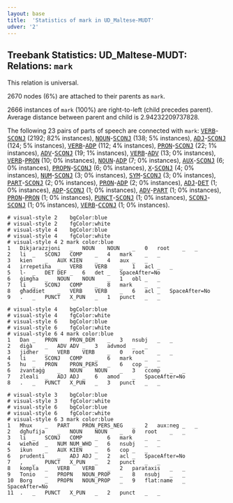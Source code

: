 ```yaml
---
layout: base
title:  'Statistics of mark in UD_Maltese-MUDT'
udver: '2'
---
```


## Treebank Statistics: UD_Maltese-MUDT: Relations: `mark`

This relation is universal.

2670 nodes (6%) are attached to their parents as `mark`.

2666 instances of `mark` (100%) are right-to-left (child precedes parent).
Average distance between parent and child is 2.94232209737828.

The following 23 pairs of parts of speech are connected with `mark`: <tt><a href="mt_mudt-pos-VERB.html">VERB</a></tt>-<tt><a href="mt_mudt-pos-SCONJ.html">SCONJ</a></tt> (2192; 82% instances), <tt><a href="mt_mudt-pos-NOUN.html">NOUN</a></tt>-<tt><a href="mt_mudt-pos-SCONJ.html">SCONJ</a></tt> (138; 5% instances), <tt><a href="mt_mudt-pos-ADJ.html">ADJ</a></tt>-<tt><a href="mt_mudt-pos-SCONJ.html">SCONJ</a></tt> (124; 5% instances), <tt><a href="mt_mudt-pos-VERB.html">VERB</a></tt>-<tt><a href="mt_mudt-pos-ADP.html">ADP</a></tt> (112; 4% instances), <tt><a href="mt_mudt-pos-PRON.html">PRON</a></tt>-<tt><a href="mt_mudt-pos-SCONJ.html">SCONJ</a></tt> (22; 1% instances), <tt><a href="mt_mudt-pos-ADV.html">ADV</a></tt>-<tt><a href="mt_mudt-pos-SCONJ.html">SCONJ</a></tt> (19; 1% instances), <tt><a href="mt_mudt-pos-VERB.html">VERB</a></tt>-<tt><a href="mt_mudt-pos-ADV.html">ADV</a></tt> (13; 0% instances), <tt><a href="mt_mudt-pos-VERB.html">VERB</a></tt>-<tt><a href="mt_mudt-pos-PRON.html">PRON</a></tt> (10; 0% instances), <tt><a href="mt_mudt-pos-NOUN.html">NOUN</a></tt>-<tt><a href="mt_mudt-pos-ADP.html">ADP</a></tt> (7; 0% instances), <tt><a href="mt_mudt-pos-AUX.html">AUX</a></tt>-<tt><a href="mt_mudt-pos-SCONJ.html">SCONJ</a></tt> (6; 0% instances), <tt><a href="mt_mudt-pos-PROPN.html">PROPN</a></tt>-<tt><a href="mt_mudt-pos-SCONJ.html">SCONJ</a></tt> (6; 0% instances), <tt><a href="mt_mudt-pos-X.html">X</a></tt>-<tt><a href="mt_mudt-pos-SCONJ.html">SCONJ</a></tt> (4; 0% instances), <tt><a href="mt_mudt-pos-NUM.html">NUM</a></tt>-<tt><a href="mt_mudt-pos-SCONJ.html">SCONJ</a></tt> (3; 0% instances), <tt><a href="mt_mudt-pos-SYM.html">SYM</a></tt>-<tt><a href="mt_mudt-pos-SCONJ.html">SCONJ</a></tt> (3; 0% instances), <tt><a href="mt_mudt-pos-PART.html">PART</a></tt>-<tt><a href="mt_mudt-pos-SCONJ.html">SCONJ</a></tt> (2; 0% instances), <tt><a href="mt_mudt-pos-PRON.html">PRON</a></tt>-<tt><a href="mt_mudt-pos-ADP.html">ADP</a></tt> (2; 0% instances), <tt><a href="mt_mudt-pos-ADJ.html">ADJ</a></tt>-<tt><a href="mt_mudt-pos-DET.html">DET</a></tt> (1; 0% instances), <tt><a href="mt_mudt-pos-ADP.html">ADP</a></tt>-<tt><a href="mt_mudt-pos-SCONJ.html">SCONJ</a></tt> (1; 0% instances), <tt><a href="mt_mudt-pos-ADV.html">ADV</a></tt>-<tt><a href="mt_mudt-pos-PART.html">PART</a></tt> (1; 0% instances), <tt><a href="mt_mudt-pos-PRON.html">PRON</a></tt>-<tt><a href="mt_mudt-pos-PRON.html">PRON</a></tt> (1; 0% instances), <tt><a href="mt_mudt-pos-PUNCT.html">PUNCT</a></tt>-<tt><a href="mt_mudt-pos-SCONJ.html">SCONJ</a></tt> (1; 0% instances), <tt><a href="mt_mudt-pos-SCONJ.html">SCONJ</a></tt>-<tt><a href="mt_mudt-pos-SCONJ.html">SCONJ</a></tt> (1; 0% instances), <tt><a href="mt_mudt-pos-VERB.html">VERB</a></tt>-<tt><a href="mt_mudt-pos-CCONJ.html">CCONJ</a></tt> (1; 0% instances).


~~~ conllu
# visual-style 2	bgColor:blue
# visual-style 2	fgColor:white
# visual-style 4	bgColor:blue
# visual-style 4	fgColor:white
# visual-style 4 2 mark	color:blue
1	Dikjarazzjoni	_	NOUN	NOUN	_	0	root	_	_
2	li	_	SCONJ	COMP	_	4	mark	_	_
3	kien	_	AUX	KIEN	_	4	aux	_	_
4	irrepetiha	_	VERB	VERB	_	1	acl	_	_
5	l-	_	DET	DEF	_	6	det	_	SpaceAfter=No
6	ġimgha	_	NOUN	NOUN	_	1	obl	_	_
7	li	_	SCONJ	COMP	_	8	mark	_	_
8	għaddiet	_	VERB	VERB	_	6	acl	_	SpaceAfter=No
9	.	_	PUNCT	X_PUN	_	1	punct	_	_

~~~


~~~ conllu
# visual-style 4	bgColor:blue
# visual-style 4	fgColor:white
# visual-style 6	bgColor:blue
# visual-style 6	fgColor:white
# visual-style 6 4 mark	color:blue
1	Dan	_	PRON	PRON_DEM	_	3	nsubj	_	_
2	diġà	_	ADV	ADV	_	3	advmod	_	_
3	jidher	_	VERB	VERB	_	0	root	_	_
4	li	_	SCONJ	COMP	_	6	mark	_	_
5	hu	_	PRON	PRON_PERS	_	6	cop	_	_
6	żvantaġġ	_	NOUN	NOUN	_	3	ccomp	_	_
7	żleali	_	ADJ	ADJ	_	6	amod	_	SpaceAfter=No
8	.	_	PUNCT	X_PUN	_	3	punct	_	_

~~~


~~~ conllu
# visual-style 3	bgColor:blue
# visual-style 3	fgColor:white
# visual-style 6	bgColor:blue
# visual-style 6	fgColor:white
# visual-style 6 3 mark	color:blue
1	Mhux	_	PART	PRON_PERS_NEG	_	2	aux:neg	_	_
2	dgħufija	_	NOUN	NOUN	_	0	root	_	_
3	li	_	SCONJ	COMP	_	6	mark	_	_
4	wieħed	_	NUM	NUM_WHD	_	6	nsubj	_	_
5	ikun	_	AUX	KIEN	_	6	cop	_	_
6	prudenti	_	ADJ	ADJ	_	2	acl	_	SpaceAfter=No
7	,	_	PUNCT	X_PUN	_	2	punct	_	_
8	kompla	_	VERB	VERB	_	2	parataxis	_	_
9	Tonio	_	PROPN	NOUN_PROP	_	8	nsubj	_	_
10	Borg	_	PROPN	NOUN_PROP	_	9	flat:name	_	SpaceAfter=No
11	.	_	PUNCT	X_PUN	_	2	punct	_	_

~~~


